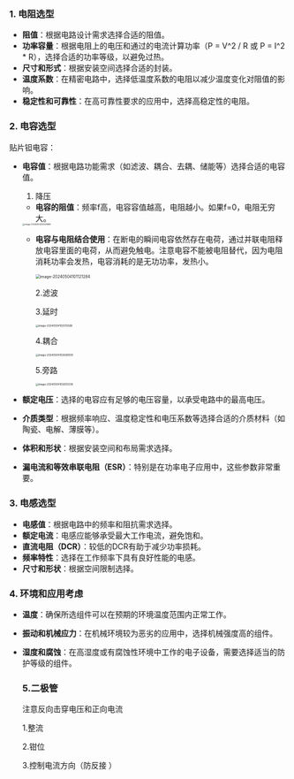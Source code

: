 ### 1. 电阻选型

- **阻值**：根据电路设计需求选择合适的阻值。
- **功率容量**：根据电阻上的电压和通过的电流计算功率（P = V^2 / R 或 P = I^2 * R），选择合适的功率等级，以避免过热。
- **尺寸和形式**：根据安装空间选择合适的封装。
- **温度系数**：在精密电路中，选择低温度系数的电阻以减少温度变化对阻值的影响。
- **稳定性和可靠性**：在高可靠性要求的应用中，选择高稳定性的电阻。

### 2. 电容选型

贴片钽电容：

- **电容值**：根据电路功能需求（如滤波、耦合、去耦、储能等）选择合适的电容值。

  1. 降压

  - **电容的阻值**：频率f高，电容容值越高，电阻越小。如果f=0，电阻无穷大。

  <img src="C:\Users\fan\AppData\Roaming\Typora\typora-user-images\image-20240504100525899.png" alt="image-20240504100525899" style="zoom:25%;" />

  - **电容与电阻结合使用**：在断电的瞬间电容依然存在电荷，通过并联电阻释放电容里面的电荷，从而避免触电。注意电容不能被电阻替代，因为电阻消耗功率会发热，电容消耗的是无功功率，发热小。

    <img src="C:\Users\fan\AppData\Roaming\Typora\typora-user-images\image-20240504101121284.png" alt="image-20240504101121284" style="zoom:50%;" />

    2.滤波

    3.延时

    <img src="C:\Users\fan\AppData\Roaming\Typora\typora-user-images\image-20240504102515596.png" alt="image-20240504102515596" style="zoom:33%;" />

    4.耦合

    <img src="C:\Users\fan\AppData\Roaming\Typora\typora-user-images\image-20240504102608930.png" alt="image-20240504102608930" style="zoom:33%;" />

    5.旁路

    <img src="C:\Users\fan\AppData\Roaming\Typora\typora-user-images\image-20240504102655339.png" alt="image-20240504102655339" style="zoom:33%;" />

    

- **额定电压**：选择的电容应有足够的电压容量，以承受电路中的最高电压。

- **介质类型**：根据频率响应、温度稳定性和电压系数等选择合适的介质材料（如陶瓷、电解、薄膜等）。

- **体积和形状**：根据安装空间和布局需求选择。

- **漏电流和等效串联电阻（ESR）**：特别是在功率电子应用中，这些参数非常重要。

### 3. 电感选型
- **电感值**：根据电路中的频率和阻抗需求选择。
- **额定电流**：电感应能够承受最大工作电流，避免饱和。
- **直流电阻（DCR）**：较低的DCR有助于减少功率损耗。
- **频率特性**：选择在工作频率下具有良好性能的电感。
- **尺寸和形状**：根据空间限制选择。

### 4. 环境和应用考虑
- **温度**：确保所选组件可以在预期的环境温度范围内正常工作。

- **振动和机械应力**：在机械环境较为恶劣的应用中，选择机械强度高的组件。

- **湿度和腐蚀**：在高湿度或有腐蚀性环境中工作的电子设备，需要选择适当的防护等级的组件。

  ### 5.二极管

  注意反向击穿电压和正向电流 

  1.整流

  2.钳位

  3.控制电流方向（防反接 ）
